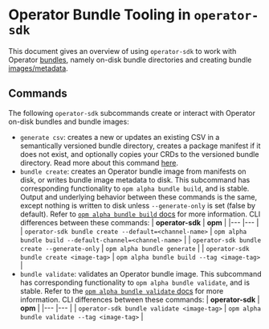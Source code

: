 # Operator Bundle Tooling in `operator-sdk`

This document gives an overview of using `operator-sdk` to work with Operator [bundles][registry-bundle], namely on-disk bundle directories and creating bundle [images/metadata][registry-bundle-image].

## Commands

The following `operator-sdk` subcommands create or interact with Operator on-disk bundles and bundle images:

* `generate csv`: creates a new or updates an existing CSV in a semantically versioned bundle directory, creates a package manifest if it does not exist, and optionally copies your CRDs to the versioned bundle directory. Read more about this command [here][sdk-generate-csv].
* `bundle create`: creates an Operator bundle image from manifests on disk, or writes bundle image metadata to disk. This subcommand has corresponding functionality to `opm alpha bundle build`, and is stable. Output and underlying behavior between these commands is the same, except nothing is written to disk unless `--generate-only` is set (false by default). Refer to [`opm alpha bundle build` docs][registry-opm-build] for more information. CLI differences between these commands:
  | **operator-sdk** | **opm** |
  |--- |--- |
  | `operator-sdk bundle create --default=<channel-name>` |  `opm alpha bundle build --default-channel=<channel-name>` |
  | `operator-sdk bundle create --generate-only` | `opm alpha bundle generate` |
  | `operator-sdk bundle create <image-tag>` | `opm alpha bundle build --tag <image-tag>` |
* `bundle validate`: validates an Operator bundle image. This subcommand has corresponding functionality to `opm alpha bundle validate`, and is stable. Refer to the [`opm alpha bundle validate` docs][registry-opm-validate] for more information. CLI differences between these commands:
  | **operator-sdk** | **opm** |
  |--- |--- |
  | `operator-sdk bundle validate <image-tag>` | `opm alpha bundle validate --tag <image-tag>` |

[sdk-generate-csv]:./generating-a-csv.md
[registry-bundle]:https://github.com/operator-framework/operator-registry/tree/v1.5.3#manifest-format
[registry-bundle-image]:https://github.com/operator-framework/operator-registry/blob/v1.5.3/docs/design/operator-bundle.md
[registry-opm-build]:https://github.com/operator-framework/operator-registry/blob/v1.5.9/docs/design/operator-bundle.md#build-bundle-image
[registry-opm-validate]:https://github.com/operator-framework/operator-registry/blob/v1.5.9/docs/design/operator-bundle.md#validate-bundle-image
